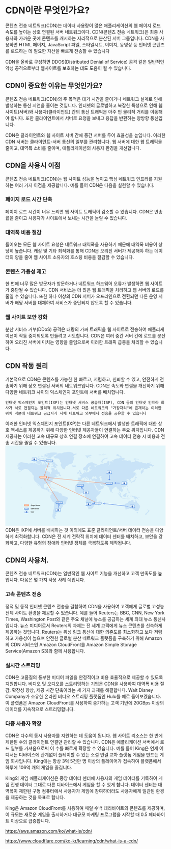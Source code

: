 # CDN이란 무엇인가요?


콘텐츠 전송 네트워크(CDN)는 데이터 사용량이 많은 애플리케이션의 웹 페이지 로드 속도를 높이는 상호 연결된 서버 네트워크이다. 
CDN(콘텐츠 전송 네트워크)은 최종 사용자와 가까운 곳에 콘텐츠를 캐시하는 지리적으로 분산된 서버 그룹입니다. CDN을 사용하면 HTML 페이지, JavaScript 파일, 스타일시트, 이미지, 동영상 등 인터넷 콘텐츠를 로드하는 데 필요한 자산을 빠르게 전송할 수 있습니다
  
CDN을 올바로 구성하면 DDOS(Distributed Denial of Service) 공격 같은 일반적인 악성 공격으로부터 웹사이트를 보호하는 데도 도움이 될 수 있습니다.

## CDN이 중요한 이유는 무엇인가요?
콘텐츠 전송 네트워크(CDN)의 주 목적은 대기 시간을 줄이거나 네트워크 설계로 인해 발생하는 통신 지연을 줄이는 것입니다. 인터넷의 글로벌하고 복잡한 특성으로 인해 웹 사이트(서버)와 사용자(클라이언트) 간의 통신 트래픽은 아주 먼 물리적 거리를 이동해야 합니다. 또한 클라이언트에서 서버로 요청을 보내고 응답을 반환하는 양방향 통신입니다.

CDN은 클라이언트와 웹 사이트 서버 간에 중간 서버를 두어 효율성을 높입니다. 이러한 CDN 서버는 클라이언트-서버 통신의 일부를 관리합니다. 웹 서버에 대한 웹 트래픽을 줄이고, 대역폭 소비를 줄이며, 애플리케이션의 사용자 환경을 개선합니다.

## CDN을 사용시 이점
콘텐츠 전송 네트워크(CDN)는 웹 사이트 성능을 높이고 핵심 네트워크 인프라를 지원하는 여러 가지 이점을 제공합니다. 예를 들어 CDN은 다음을 실현할 수 있습니다.

### 페이지 로드 시간 단축
페이지 로드 시간이 너무 느리면 웹 사이트 트래픽이 감소할 수 있습니다. CDN은 반송률을 줄이고 사용자가 사이트에서 보내는 시간을 늘릴 수 있습니다.

### 대역폭 비용 절감
들어오는 모든 웹 사이트 요청은 네트워크 대역폭을 사용하기 때문에 대역폭 비용이 상당히 높습니다. 캐싱 및 기타 최적화를 통해 CDN은 오리진 서버가 제공해야 하는 데이터의 양을 줄여 웹 사이트 소유자의 호스팅 비용을 절감할 수 있습니다.

### 콘텐츠 가용성 제고
한 번에 너무 많은 방문자가 방문하거나 네트워크 하드웨어 오류가 발생하면 웹 사이트가 중단될 수 있습니다. CDN 서비스는 더 많은 웹 트래픽을 처리하고 웹 서버의 로드를 줄일 수 있습니다. 또한 하나 이상의 CDN 서버가 오프라인으로 전환되면 다른 운영 서버가 해당 서버를 대체하여 서비스가 중단되지 않도록 할 수 있습니다.

### 웹 사이트 보안 강화
분산 서비스 거부(DDoS) 공격은 대량의 가짜 트래픽을 웹 사이트로 전송하여 애플리케이션이 작동 중지되도록 만들려고 시도합니다. CDN은 여러 중간 서버 간에 로드를 분산하여 오리진 서버에 미치는 영향을 줄임으로써 이러한 트래픽 급증을 처리할 수 있습니다.

## CDN 작동 원리
기본적으로 CDN은 콘텐츠를 가능한 한 빠르고, 저렴하고, 신뢰할 수 있고, 안전하게 전송하기 위해 상호 연결된 서버의 네트워크입니다. CDN은 속도와 연결을 개선하기 위해 다양한 네트워크 사이의 익스체인지 포인트에 서버를 배치합니다.
```
인터넷 익스체인지 포인트(IXP)는 인터넷 서비스 공급자(ISP), CDN 등의 인터넷 인프라 회사가 서로 연결되는 물리적 위치입니다.서로 다른 네트워크의 "가장자리"에 존재하는 이러한 위치 덕분에 네트워크 공급자가 자체 네트워크 외부에서 전송을 공유할 수 있습니다
```


이러한 인터넷 익스체인지 포인트(IXP)는 다른 네트워크에서 발생한 트래픽에 대한 상호 액세스를 제공하기 위해 다양한 인터넷 제공자들이 연결하는 주요 위치입니다. CDN 제공자는 이러한 고속 대규모 상호 연결 장소에 연결하여 고속 데이터 전송 시 비용과 전송 시간을 줄일 수 있습니다.
![Alt text](image.png)
CDN은 IXP에 서버를 배치하는 것 이외에도 표준 클라이언트/서버 데이터 전송을 다양하게 최적화합니다. CDN은 전 세계 전략적 위치에 데이터 센터를 배치하고, 보안을 강화하고, 다양한 유형의 장애와 인터넷 정체를 극복하도록 제작됩니다.

## CDN의 사용처.
콘텐츠 전송 네트워크(CDN)는 일반적인 웹 사이트 기능을 개선하고 고객 만족도를 높입니다. 다음은 몇 가지 사용 사례 예입니다.

### 고속 콘텐츠 전송
정적 및 동적 인터넷 콘텐츠 전송을 결합하여 CDN을 사용하여 고객에게 글로벌 고성능 전체 사이트 환경을 제공할 수 있습니다. 예를 들어 Reuters는 BBC, CNN, New York Times, Washington Post와 같은 주요 채널에 뉴스를 공급하는 세계 최대 뉴스 통신사입니다. 뉴스 미디어로서 Reuters의 과제는 전 세계 고객에게 뉴스 콘텐츠를 신속하게 제공하는 것입니다. Reuters는 위성 링크 통신에 대한 의존도를 최소화하고 보다 저렴하고 가용성이 높으며 안전한 글로벌 분산 네트워크 플랫폼을 구축하기 위해 Amazon의 CDN 서비스인 Amazon CloudFront를 Amazon Simple Storage Service(Amazon S3)와 함께 사용합니다.

### 실시간 스트리밍
CDN은 고품질의 풍부한 미디어 파일을 안정적이고 비용 효율적으로 제공할 수 있도록 지원합니다. 비디오 및 오디오를 스트리밍하는 기업은 CDN을 사용하여 대역폭 비용 절감, 확장성 향상, 제공 시간 단축이라는 세 가지 과제를 해결합니다. Walt Disney Company가 소유한 온라인 비디오 스트리밍 플랫폼인 Hulu를 예로 들어보겠습니다. 이 플랫폼은 Amazon CloudFront를 사용하여 증가하는 고객 기반에 20GBps 이상의 데이터를 지속적으로 스트리밍합니다.

### 다중 사용자 확장
CDN은 다수의 동시 사용자를 지원하는 데 도움이 됩니다. 웹 사이트 리소스는 한 번에 제한된 수의 클라이언트 연결만 관리할 수 있습니다. CDN은 애플리케이션 서버에서 로드 일부를 가져옴으로써 이 수를 빠르게 확장할 수 있습니다. 예를 들어 King은 언제 어디서든 디바이스에 관계없이 플레이할 수 있는 소셜 연결 교차 플랫폼 게임을 만드는 게임 회사입니다. King에는 항상 3억 5천만 명 이상의 플레이어가 접속하여 플랫폼에서 하루에 106억 개의 게임을 즐깁니다.

King의 게임 애플리케이션은 중앙 데이터 센터에 사용자의 게임 데이터를 기록하여 게임 진행 데이터 그대로 다른 디바이스에서 게임을 할 수 있게 합니다. 데이터 센터는 대역폭이 제한된 구형 컴퓨터에서 사용자가 게임에 참여하더라도 사용자에게 일관된 환경을 제공하는 것을 목표로 합니다.

King은 Amazon CloudFront를 사용하여 매일 수백 테라바이트의 콘텐츠를 제공하며, 이 규모는 새로운 게임을 출시하거나 대규모 마케팅 프로그램을 시작할 때 0.5 페타바이트 이상으로 급증합니다.  

https://aws.amazon.com/ko/what-is/cdn/  

https://www.cloudflare.com/ko-kr/learning/cdn/what-is-a-cdn/